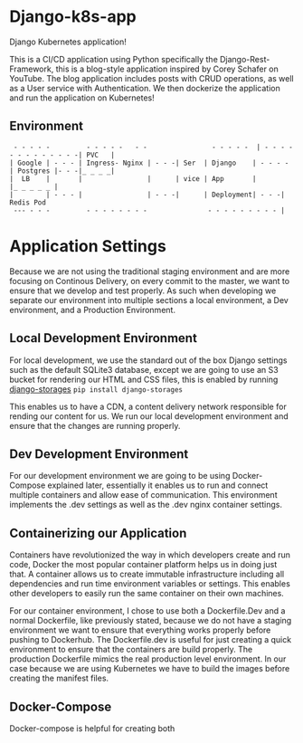 # Django-k8s-app


Django Kubernetes application!

This is a CI/CD application using Python specifically the Django-Rest-Framework, this is a blog-style application inspired by 
Corey Schafer on YouTube. The blog application includes posts with CRUD operations, as well as a User service with
Authentication. We then dockerize the application and run the application on Kubernetes!

## Environment 
 ```                                                                                    __ _ _ _
  - - - - -         - - - - -   - -                - - - - -  | - - - - - - - - - - - - -| PVC   |
 | Google | - - - | Ingress- Nginx | - - -| Ser  | Django    | - - - - | Postgres |- - -|_ _ _ _|
 |  LB    |       |                |      | vice | App       |        |_ _ _ _ _ |
 |        | - - - |                | - - -|      | Deployment| - - -|  Redis Pod  
  --- - - -         - - - - - - - -               - - - - - - - - - |
 ````


# Application Settings
Because we are not using the traditional staging environment and are more focusing on Continous Delivery, on every commit to the master, we want to ensure that we develop and test properly. As such when developing we separate our environment into multiple sections a local environment, a Dev environment, and a Production Environment.

## Local Development Environment
For local development, we use the standard out of the box Django settings such as the default SQLite3 database, except we are going to use an S3 bucket for rendering our HTML and CSS files, this is enabled by running [django-storages](https://django-storages.readthedocs.io/en/latest/)
``` pip install django-storages ```

This enables us to have a CDN, a content delivery network responsible for rending our content for us.
We run our local development environment and ensure that the changes are running properly.

## Dev Development Environment
For our development environment we are going to be using Docker-Compose explained later, essentially it enables us to run and connect multiple containers and allow ease of communication. This environment implements the .dev settings as well as the .dev nginx container settings. 

## Containerizing our Application
Containers have revolutionized the way in which developers create and run code, Docker the most popular container platform
helps us in doing just that. A container allows us to create immutable infrastructure including all dependencies
and run time environment variables or settings. This enables other developers to easily run the same container on their own 
machines. 

For our container environment, I chose to use both a Dockerfile.Dev and a normal Dockerfile, like previously stated, because
we do not have a staging environment we want to ensure that everything works properly before pushing to Dockerhub. The Dockerfile.dev is useful for just creating a quick environment to ensure that the containers are build properly. The production Dockerfile mimics the real production level environment. In our case because we are using Kubernetes we have to build the images before creating the manifest files.

## Docker-Compose
Docker-compose is helpful for creating both 
